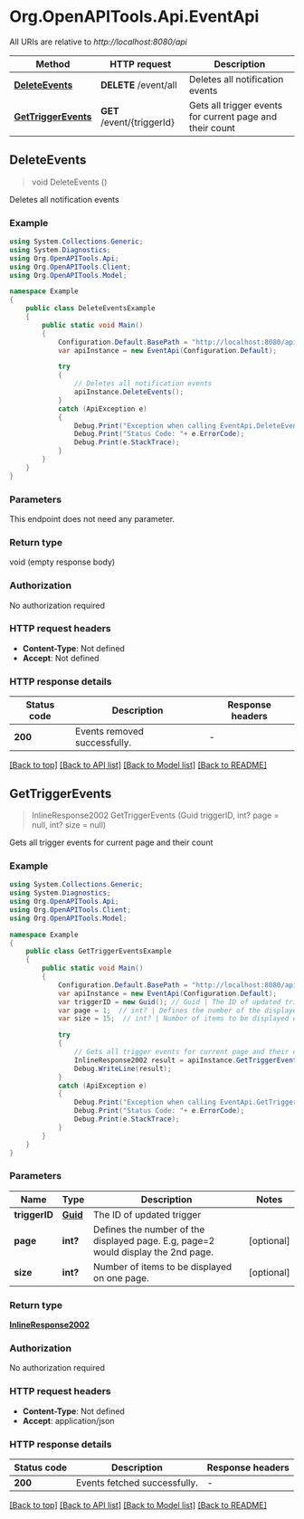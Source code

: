 # Org.OpenAPITools.Api.EventApi

All URIs are relative to *http://localhost:8080/api*

Method | HTTP request | Description
------------- | ------------- | -------------
[**DeleteEvents**](EventApi.md#deleteevents) | **DELETE** /event/all | Deletes all notification events
[**GetTriggerEvents**](EventApi.md#gettriggerevents) | **GET** /event/{triggerId} | Gets all trigger events for current page and their count



## DeleteEvents

> void DeleteEvents ()

Deletes all notification events

### Example

```csharp
using System.Collections.Generic;
using System.Diagnostics;
using Org.OpenAPITools.Api;
using Org.OpenAPITools.Client;
using Org.OpenAPITools.Model;

namespace Example
{
    public class DeleteEventsExample
    {
        public static void Main()
        {
            Configuration.Default.BasePath = "http://localhost:8080/api";
            var apiInstance = new EventApi(Configuration.Default);

            try
            {
                // Deletes all notification events
                apiInstance.DeleteEvents();
            }
            catch (ApiException e)
            {
                Debug.Print("Exception when calling EventApi.DeleteEvents: " + e.Message );
                Debug.Print("Status Code: "+ e.ErrorCode);
                Debug.Print(e.StackTrace);
            }
        }
    }
}
```

### Parameters

This endpoint does not need any parameter.

### Return type

void (empty response body)

### Authorization

No authorization required

### HTTP request headers

- **Content-Type**: Not defined
- **Accept**: Not defined

### HTTP response details
| Status code | Description | Response headers |
|-------------|-------------|------------------|
| **200** | Events removed successfully. |  -  |

[[Back to top]](#)
[[Back to API list]](../README.md#documentation-for-api-endpoints)
[[Back to Model list]](../README.md#documentation-for-models)
[[Back to README]](../README.md)


## GetTriggerEvents

> InlineResponse2002 GetTriggerEvents (Guid triggerID, int? page = null, int? size = null)

Gets all trigger events for current page and their count

### Example

```csharp
using System.Collections.Generic;
using System.Diagnostics;
using Org.OpenAPITools.Api;
using Org.OpenAPITools.Client;
using Org.OpenAPITools.Model;

namespace Example
{
    public class GetTriggerEventsExample
    {
        public static void Main()
        {
            Configuration.Default.BasePath = "http://localhost:8080/api";
            var apiInstance = new EventApi(Configuration.Default);
            var triggerID = new Guid(); // Guid | The ID of updated trigger
            var page = 1;  // int? | Defines the number of the displayed page. E.g, page=2 would display the 2nd page. (optional) 
            var size = 15;  // int? | Number of items to be displayed on one page. (optional) 

            try
            {
                // Gets all trigger events for current page and their count
                InlineResponse2002 result = apiInstance.GetTriggerEvents(triggerID, page, size);
                Debug.WriteLine(result);
            }
            catch (ApiException e)
            {
                Debug.Print("Exception when calling EventApi.GetTriggerEvents: " + e.Message );
                Debug.Print("Status Code: "+ e.ErrorCode);
                Debug.Print(e.StackTrace);
            }
        }
    }
}
```

### Parameters


Name | Type | Description  | Notes
------------- | ------------- | ------------- | -------------
 **triggerID** | [**Guid**](Guid.md)| The ID of updated trigger | 
 **page** | **int?**| Defines the number of the displayed page. E.g, page&#x3D;2 would display the 2nd page. | [optional] 
 **size** | **int?**| Number of items to be displayed on one page. | [optional] 

### Return type

[**InlineResponse2002**](InlineResponse2002.md)

### Authorization

No authorization required

### HTTP request headers

- **Content-Type**: Not defined
- **Accept**: application/json

### HTTP response details
| Status code | Description | Response headers |
|-------------|-------------|------------------|
| **200** | Events fetched successfully. |  -  |

[[Back to top]](#)
[[Back to API list]](../README.md#documentation-for-api-endpoints)
[[Back to Model list]](../README.md#documentation-for-models)
[[Back to README]](../README.md)

